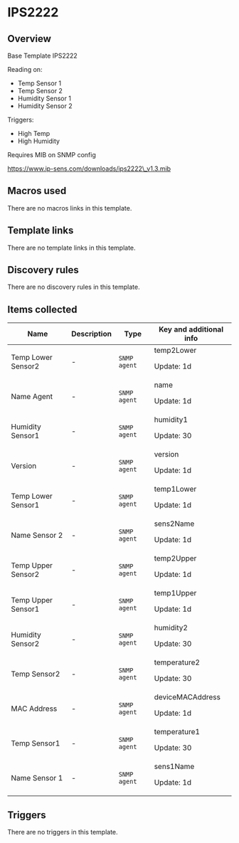 # IPS2222

## Overview

Base Template IPS2222


Reading on:


* Temp Sensor 1
* Temp Sensor 2
* Humidity Sensor 1
* Humidity Sensor 2


Triggers:


* High Temp
* High Humidity


 


Requires MIB on SNMP config


https://www.ip-sens.com/downloads/ips2222\_v1.3.mib



## Macros used

There are no macros links in this template.

## Template links

There are no template links in this template.

## Discovery rules

There are no discovery rules in this template.

## Items collected

|Name|Description|Type|Key and additional info|
|----|-----------|----|----|
|Temp Lower Sensor2|<p>-</p>|`SNMP agent`|temp2Lower<p>Update: 1d</p>|
|Name Agent|<p>-</p>|`SNMP agent`|name<p>Update: 1d</p>|
|Humidity Sensor1|<p>-</p>|`SNMP agent`|humidity1<p>Update: 30</p>|
|Version|<p>-</p>|`SNMP agent`|version<p>Update: 1d</p>|
|Temp Lower Sensor1|<p>-</p>|`SNMP agent`|temp1Lower<p>Update: 1d</p>|
|Name Sensor 2|<p>-</p>|`SNMP agent`|sens2Name<p>Update: 1d</p>|
|Temp Upper Sensor2|<p>-</p>|`SNMP agent`|temp2Upper<p>Update: 1d</p>|
|Temp Upper Sensor1|<p>-</p>|`SNMP agent`|temp1Upper<p>Update: 1d</p>|
|Humidity Sensor2|<p>-</p>|`SNMP agent`|humidity2<p>Update: 30</p>|
|Temp Sensor2|<p>-</p>|`SNMP agent`|temperature2<p>Update: 30</p>|
|MAC Address|<p>-</p>|`SNMP agent`|deviceMACAddress<p>Update: 1d</p>|
|Temp Sensor1|<p>-</p>|`SNMP agent`|temperature1<p>Update: 30</p>|
|Name Sensor 1|<p>-</p>|`SNMP agent`|sens1Name<p>Update: 1d</p>|


## Triggers

There are no triggers in this template.

